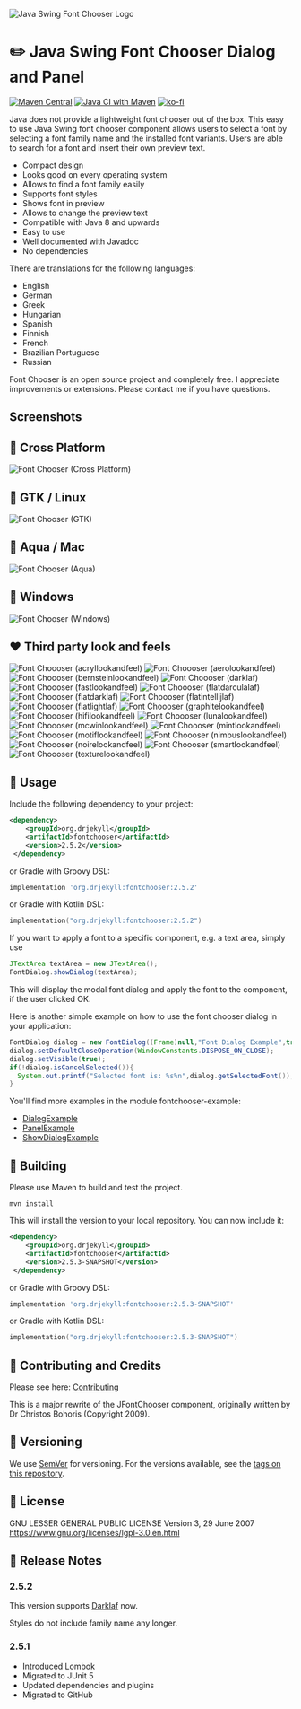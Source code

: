 ![Java Swing Font Chooser Logo](logo.svg)

# :pencil2: Java Swing Font Chooser Dialog and Panel

[![Maven Central](https://img.shields.io/maven-central/v/org.drjekyll/fontchooser.svg?label=Maven%20Central)](https://search.maven.org/search?q=g:%22org.drjekyll%22%20AND%20a:%22fontchooser%22)
[![Java CI with Maven](https://github.com/dheid/fontchooser/actions/workflows/build.yml/badge.svg)](https://github.com/dheid/fontchooser/actions/workflows/build.yml)
[![ko-fi](https://ko-fi.com/img/githubbutton_sm.svg)](https://ko-fi.com/W7W3EER56)

Java does not provide a lightweight font chooser out of the box. This easy to use Java Swing font chooser component
allows users to select a font by selecting a font family name and the installed font variants. Users are able to search
for a font and insert their own preview text.

* Compact design
* Looks good on every operating system
* Allows to find a font family easily
* Supports font styles
* Shows font in preview
* Allows to change the preview text
* Compatible with Java 8 and upwards
* Easy to use
* Well documented with Javadoc
* No dependencies

There are translations for the following languages:

* English
* German
* Greek
* Hungarian
* Spanish
* Finnish
* French
* Brazilian Portuguese
* Russian

Font Chooser is an open source project and completely free. I appreciate improvements or extensions. Please contact
me if you have questions.

## Screenshots

## :dancers: Cross Platform
![Font Chooser (Cross Platform)](screenshots/fontchooser-metallookandfeel.png "Font Chooser (Cross Platform)")

## :penguin: GTK / Linux
![Font Chooser (GTK)](screenshots/fontchooser-gtklookandfeel.png "Font Chooser (GTK)")

## :apple: Aqua / Mac
![Font Chooser (Aqua)](screenshots/fontchooser-aqualookandfeel.png "Font Chooser (Aqua)")

## :office: Windows
![Font Chooser (Windows)](screenshots/fontchooser-windowslookandfeel.png "Font Chooser (Windows)")

## :heart: Third party look and feels

![Font Choooser (acryllookandfeel)](screenshots/fontchooser-acryllookandfeel.png "Font Chooser(acryllookandfeel)")
![Font Choooser (aerolookandfeel)](screenshots/fontchooser-aerolookandfeel.png "Font Chooser(aerolookandfeel)")
![Font Choooser (bernsteinlookandfeel)](screenshots/fontchooser-bernsteinlookandfeel.png "Font Chooser(bernsteinlookandfeel)")
![Font Choooser (darklaf)](screenshots/fontchooser-darklaf.png "Font Chooser(darklaf)")
![Font Choooser (fastlookandfeel)](screenshots/fontchooser-fastlookandfeel.png "Font Chooser(fastlookandfeel)")
![Font Choooser (flatdarculalaf)](screenshots/fontchooser-flatdarculalaf.png "Font Chooser(flatdarculalaf)")
![Font Choooser (flatdarklaf)](screenshots/fontchooser-flatdarklaf.png "Font Chooser(flatdarklaf)")
![Font Choooser (flatintellijlaf)](screenshots/fontchooser-flatintellijlaf.png "Font Chooser(flatintellijlaf)")
![Font Choooser (flatlightlaf)](screenshots/fontchooser-flatlightlaf.png "Font Chooser(flatlightlaf)")
![Font Choooser (graphitelookandfeel)](screenshots/fontchooser-graphitelookandfeel.png "Font Chooser(graphitelookandfeel)")
![Font Choooser (hifilookandfeel)](screenshots/fontchooser-hifilookandfeel.png "Font Chooser(hifilookandfeel)")
![Font Choooser (lunalookandfeel)](screenshots/fontchooser-lunalookandfeel.png "Font Chooser(lunalookandfeel)")
![Font Choooser (mcwinlookandfeel)](screenshots/fontchooser-mcwinlookandfeel.png "Font Chooser(mcwinlookandfeel)")
![Font Choooser (mintlookandfeel)](screenshots/fontchooser-mintlookandfeel.png "Font Chooser(mintlookandfeel)")
![Font Choooser (motiflookandfeel)](screenshots/fontchooser-motiflookandfeel.png "Font Chooser(motiflookandfeel)")
![Font Choooser (nimbuslookandfeel)](screenshots/fontchooser-nimbuslookandfeel.png "Font Chooser(nimbuslookandfeel)")
![Font Choooser (noirelookandfeel)](screenshots/fontchooser-noirelookandfeel.png "Font Chooser(noirelookandfeel)")
![Font Choooser (smartlookandfeel)](screenshots/fontchooser-smartlookandfeel.png "Font Chooser(smartlookandfeel)")
![Font Choooser (texturelookandfeel)](screenshots/fontchooser-texturelookandfeel.png "Font Chooser(texturelookandfeel)")

## :wrench: Usage

Include the following dependency to your project:

```xml 
<dependency>
    <groupId>org.drjekyll</groupId>
    <artifactId>fontchooser</artifactId>
    <version>2.5.2</version>
 </dependency>
```

or Gradle with Groovy DSL:

```groovy
implementation 'org.drjekyll:fontchooser:2.5.2'
```

or Gradle with Kotlin DSL:

```kotlin
implementation("org.drjekyll:fontchooser:2.5.2")
```

If you want to apply a font to a specific component, e.g. a text area, simply use

```java
JTextArea textArea = new JTextArea();
FontDialog.showDialog(textArea);
```

This will display the modal font dialog and apply the font to the component, if the user clicked OK.

Here is another simple example on how to use the font chooser dialog in your application:

```java
FontDialog dialog = new FontDialog((Frame)null,"Font Dialog Example",true);
dialog.setDefaultCloseOperation(WindowConstants.DISPOSE_ON_CLOSE);
dialog.setVisible(true);
if(!dialog.isCancelSelected()){
  System.out.printf("Selected font is: %s%n",dialog.getSelectedFont());
}                                                               
```

You'll find more examples in the module fontchooser-example:

* [DialogExample](examples/DialogExample.java)
* [PanelExample](examples/PanelExample.java)
* [ShowDialogExample](examples/ShowDialogExample.java)

## :hammer: Building

Please use Maven to build and test the project.

    mvn install

This will install the version to your local repository. You can now include it:

```xml 
<dependency>
    <groupId>org.drjekyll</groupId>
    <artifactId>fontchooser</artifactId>
    <version>2.5.3-SNAPSHOT</version>
 </dependency>
```

or Gradle with Groovy DSL:

```groovy
implementation 'org.drjekyll:fontchooser:2.5.3-SNAPSHOT'
```

or Gradle with Kotlin DSL:

```kotlin
implementation("org.drjekyll:fontchooser:2.5.3-SNAPSHOT")
```

## :handshake: Contributing and Credits

Please see here: [Contributing](CONTRIBUTING.md)

This is a major rewrite of the JFontChooser component, originally written by Dr Christos Bohoris (Copyright 2009).

## :notebook: Versioning

We use [SemVer](http://semver.org/) for versioning. For the versions available, see
the [tags on this repository](https://github.com/dheid/fontchooser/tags).

## :scroll: License

GNU LESSER GENERAL PUBLIC LICENSE
Version 3, 29 June 2007
https://www.gnu.org/licenses/lgpl-3.0.en.html

## :loudspeaker: Release Notes

### 2.5.2

This version supports [Darklaf](https://github.com/weisJ/darklaf) now.

Styles do not include family name any longer.

### 2.5.1

* Introduced Lombok
* Migrated to JUnit 5
* Updated dependencies and plugins
* Migrated to GitHub
